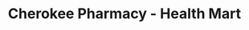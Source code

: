 ---
title: "Cherokee Pharmacy - Health Mart"
url: /whittier/cherokee-pharmacy-health-mart/
shop: Drogerie
---
